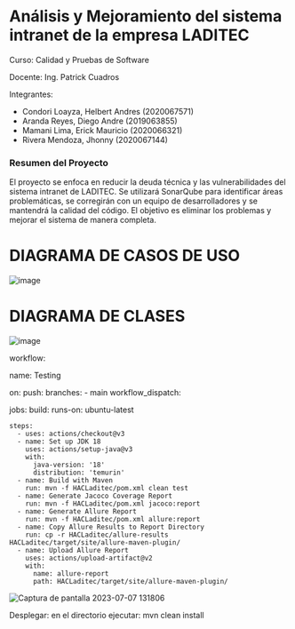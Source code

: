 # Análisis y Mejoramiento del sistema intranet de la empresa LADITEC

Curso: Calidad y Pruebas de Software

Docente: Ing. Patrick Cuadros

Integrantes:

- Condori Loayza, Helbert Andres (2020067571)
- Aranda Reyes, Diego Andre (2019063855)
- Mamani Lima, Erick Mauricio (2020066321)
- Rivera Mendoza, Jhonny (2020067144)
### Resumen del Proyecto

El proyecto se enfoca en reducir la deuda técnica y las vulnerabilidades del sistema intranet de LADITEC. Se utilizará SonarQube para identificar áreas problemáticas, se corregirán con un equipo de desarrolladores y se mantendrá la calidad del código. El objetivo es eliminar los problemas y mejorar el sistema de manera completa.
# DIAGRAMA DE CASOS DE USO
![image](https://github.com/UPT-FAING-EPIS/proyecto_curso-laboratorio-automotriz-laditec/assets/102829461/987adf2a-e21c-4567-b76e-700a4638917e)
# DIAGRAMA DE CLASES
![image](https://github.com/UPT-FAING-EPIS/proyecto_curso-laboratorio-automotriz-laditec/assets/102829461/3a46d862-e882-4c9b-a7ed-e52656804843)

workflow:

name: Testing

on:
  push:
    branches:
      - main
  workflow_dispatch:

jobs:
  build:
    runs-on: ubuntu-latest

    steps:
      - uses: actions/checkout@v3
      - name: Set up JDK 18
        uses: actions/setup-java@v3
        with:
          java-version: '18'
          distribution: 'temurin'
      - name: Build with Maven
        run: mvn -f HACLaditec/pom.xml clean test
      - name: Generate Jacoco Coverage Report
        run: mvn -f HACLaditec/pom.xml jacoco:report
      - name: Generate Allure Report
        run: mvn -f HACLaditec/pom.xml allure:report
      - name: Copy Allure Results to Report Directory
        run: cp -r HACLaditec/allure-results HACLaditec/target/site/allure-maven-plugin/
      - name: Upload Allure Report
        uses: actions/upload-artifact@v2
        with:
          name: allure-report
          path: HACLaditec/target/site/allure-maven-plugin/

![Captura de pantalla 2023-07-07 131806](https://github.com/UPT-FAING-EPIS/proyecto_curso-laboratorio-automotriz-laditec/assets/102819429/53dd5d02-fd76-46d3-89fa-2a8cc6c1092d)

Desplegar:
en el directorio ejecutar:
mvn clean install


